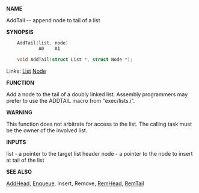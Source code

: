 
**NAME**

AddTail -- append node to tail of a list

**SYNOPSIS**

```c
    AddTail(list, node)
            A0    A1

    void AddTail(struct List *, struct Node *);

```
Links: [List](_007D) [Node](_0091) 

**FUNCTION**

Add a node to the tail of a doubly linked list.  Assembly
programmers may prefer to use the ADDTAIL macro from
&#034;exec/lists.i&#034;.

**WARNING**

This function does not arbitrate for access to the list.  The
calling task must be the owner of the involved list.

**INPUTS**

list - a pointer to the target list header
node - a pointer to the node to insert at tail of the list

**SEE ALSO**

[AddHead](AddHead), [Enqueue](Enqueue), Insert, Remove, [RemHead](RemHead), [RemTail](RemTail)
